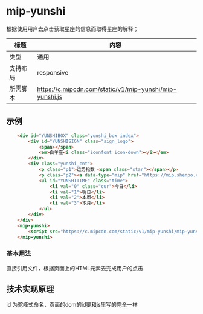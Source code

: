 # mip-yunshi

根据使用用户去点击获取星座的信息而取得星座的解释；

标题|内容
----|----
类型|通用
支持布局|responsive
所需脚本|https://c.mipcdn.com/static/v1/mip-yunshi/mip-yunshi.js

## 示例
```html
    <div id="YUNSHIBOX" class="yunshi_box index">
        <div id="YUNSHISIGN" class="sign_logo">
            <span></span>
            <em>白羊座<i class="iconfont icon-down"></i></em>
        </div>
        <div class="yunshi_cnt">
            <p class="p1">运势指数 <span class="star"></span></p>
            <p class="p2"><a data-type="mip" href="https://mip.shenpo.com/yunshi/" data-title="星座运势查询">[详情]</a></p>
            <ul id="YUNSHITIME" class="time">
                <li val="0" class="cur">今日</li>
                <li val="1">明日</li>
                <li val="2">本周</li>
                <li val="3">本月</li>
            </ul>
        </div>
    </div>
    <mip-yunshi>
        <script src="https://c.mipcdn.com/static/v1/mip-yunshi/mip-yunshi.js"></script>
    </mip-yunshi>
```
### 基本用法
直接引用文件，根据页面上的HTML元素去完成用户的点击


## 技术实现原理
id 为驼峰式命名，页面的dom的id要和js里写的完全一样
